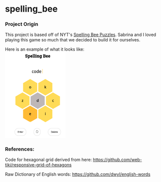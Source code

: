 # spelling_bee

### Project Origin
This project is based off of NYT's [Spelling Bee Puzzles](https://www.nytimes.com/puzzles/spelling-bee). Sabrina and I loved playing this game so much that we decided to build it for ourselves. 


Here is an example of what it looks like:
<br><img src="screen_shot_game.png"
     alt="screen shot"
     style="width:200px" />

###  References: 

Code for hexagonal grid derived from here: https://github.com/web-tiki/responsive-grid-of-hexagons

Raw Dictionary of English words: https://github.com/dwyl/english-words

